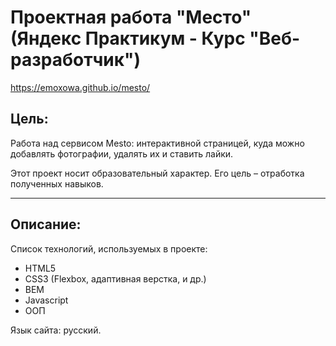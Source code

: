 # Проектная работа "Место" (Яндекс Практикум - Курс "Веб-разработчик")
https://emoxowa.github.io/mesto/

## Цель:
Работа над сервисом Mesto: интерактивной страницей, куда можно добавлять фотографии, удалять их и ставить лайки.


Этот проект носит образовательный характер. Его цель – отработка полученных навыков.

------

## Описание:

Список технологий, используемых в проекте:
  * HTML5
  * CSS3 (Flexbox, адаптивная верстка, и др.) 
  * BEM
  * Javascript
  * ООП

Язык сайта: русский.

